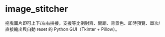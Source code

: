 # image_stitcher
拖曳圖片即可上下/左右拼接，支援等比例對齊、間距、背景色、即時預覽、單次/直接輸出與自動 reset 的 Python GUI（Tkinter + Pillow）。
